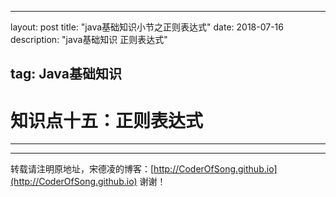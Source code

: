 ---
layout: post
title: "java基础知识小节之正则表达式"
date: 2018-07-16 
description: "java基础知识 正则表达式"

## tag: Java基础知识

# 知识点十五：正则表达式

------









------

转载请注明原地址，宋德凌的博客：[http://CoderOfSong.github.io](http://CoderOfSong.github.io) 谢谢！